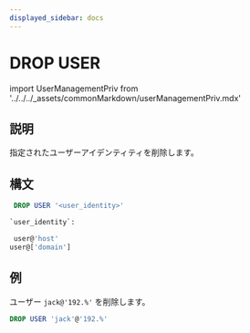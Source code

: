 ```yaml
---
displayed_sidebar: docs
---
```


# DROP USER

import UserManagementPriv from '../../../_assets/commonMarkdown/userManagementPriv.mdx'

## 説明

指定されたユーザーアイデンティティを削除します。

<UserManagementPriv />

## 構文

```sql
 DROP USER '<user_identity>'

`user_identity`:

 user@'host'
user@['domain']
```

## 例

ユーザー `jack@'192.%'` を削除します。

```sql
DROP USER 'jack'@'192.%'
```